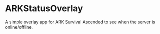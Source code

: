 # ARKStatusOverlay
 A simple overlay app for ARK Survival Ascended to see when the server is online/offline.

